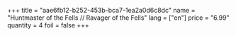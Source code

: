+++
title = "aae6fb12-b252-453b-bca7-1ea2a0d6c8dc"
name = "Huntmaster of the Fells // Ravager of the Fells"
lang = ["en"]
price = "6.99"
quantity = 4
foil = false
+++
